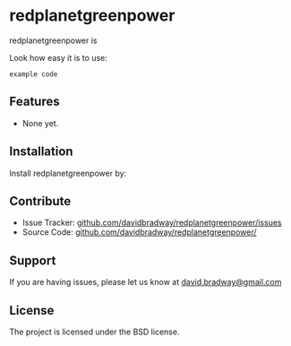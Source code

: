 redplanetgreenpower
===================

redplanetgreenpower is 

Look how easy it is to use:

    example code

Features
--------

- None yet.

Installation
------------

Install redplanetgreenpower by:

Contribute
----------

- Issue Tracker: [github.com/davidbradway/redplanetgreenpower/issues](https://github.com/davidbradway/redplanetgreenpower/issues)
- Source Code: [github.com/davidbradway/redplanetgreenpower/](https://github.com/davidbradway/redplanetgreenpower)

Support
-------

If you are having issues, please let us know at david.bradway@gmail.com

License
-------

The project is licensed under the BSD license.
